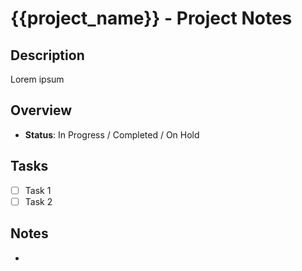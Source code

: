 # {{project_name}} - Project Notes

## Description
Lorem ipsum

## Overview
- **Status**: In Progress / Completed / On Hold

## Tasks
- [ ] Task 1
- [ ] Task 2

## Notes
- 
